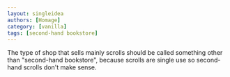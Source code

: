 ```yaml
---
layout: singleidea
authors: [Homage]
category: [vanilla]
tags: [second-hand bookstore]
---
```

The type of shop that sells mainly scrolls should be called something other than
"second-hand bookstore", because scrolls are single use so second-hand scrolls
don't make sense.
